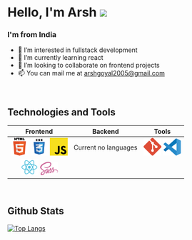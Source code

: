# Hello, I'm Arsh <img src="https://raw.githubusercontent.com/MartinHeinz/MartinHeinz/master/wave.gif" width="30px">

### I'm from India

- 👀 I’m interested in fullstack development
- 🌱 I’m currently learning react
- 💞️ I’m looking to collaborate on frontend projects
- 📫 You can mail me at arshgoyal2005@gmail.com

<br>

## Technologies and Tools

| Frontend | Backend |  Tools |
| :------: | :------:| :-----:|
| <code><img alt="Html5" width="40px" src="./Images/html.png" /></code> <code><img alt="Css3" width="40px" src="./Images/css3.png" /></code> <code><img alt="JavaScript" width="40px" src="./Images/javascript.png" /></code> | Current no languages | <code><img alt="Git" width="40px" src="./Images/git.png" /></code> <code><img alt="Visual Studio Code" width="40px" src="./Images/vs-code.png" /></code>
| <code><img alt="React.js" width="40px" src="./Images/react.png" /></code> <code><img alt="React.js" width="40px" src="./Images/sass.png" /><code> | | |

<br>

## Github Stats

[![Top Langs](https://github-readme-stats.vercel.app/api/top-langs/?username=developingWeb&layout=compact)](https://www.github.com/developingWeb)



